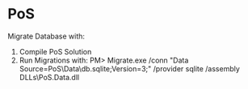 PoS
===

Migrate Database with:

1) Compile PoS Solution
2) Run Migrations with:
	PM> Migrate.exe /conn "Data Source=PoS\Data\db.sqlite;Version=3;" /provider sqlite /assembly DLLs\PoS.Data.dll